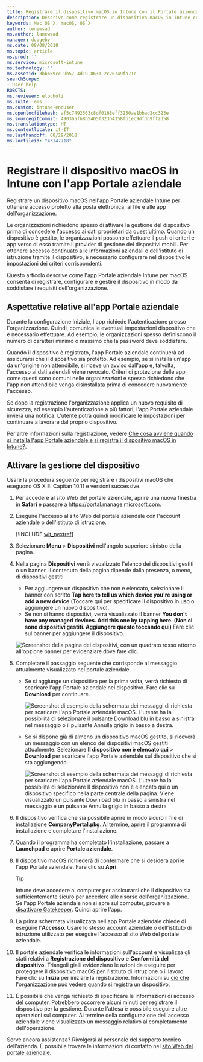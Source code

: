```yaml
---
title: Registrare il dispositivo macOS in Intune con il Portale aziendale | Microsoft Docs
description: Descrive come registrare un dispositivo macOS in Intune con l'app Portale aziendale
keywords: Mac OS X, macOS, OS X
author: lenewsad
ms.author: lanewsad
manager: dougeby
ms.date: 08/08/2018
ms.topic: article
ms.prod: ''
ms.service: microsoft-intune
ms.technology: ''
ms.assetid: 3bb659cc-9b57-4d19-8631-2c26749fa71c
searchScope:
- User help
ROBOTS: ''
ms.reviewer: elocholi
ms.suite: ems
ms.custom: intune-enduser
ms.openlocfilehash: af5c7492563c8df0168eff3250ae1bbad2cc323e
ms.sourcegitcommit: 490365fb8b5405f323b4358fb1ec9dfdd9ff2d58
ms.translationtype: HT
ms.contentlocale: it-IT
ms.lasthandoff: 08/29/2018
ms.locfileid: "43147718"
---
```

# <a name="enroll-your-macos-device-in-intune-with-the-company-portal-app"></a>Registrare il dispositivo macOS in Intune con l'app Portale aziendale

Registrare un dispositivo macOS nell'app Portale aziendale Intune per ottenere accesso protetto alla posta elettronica, ai file e alle app dell'organizzazione.

Le organizzazioni richiedono spesso di attivare la gestione del dispositivo prima di concedere l'accesso ai dati proprietari da quest'ultimo. Quando un dispositivo è gestito, le organizzazioni possono effettuare il push di criteri e app verso di esso tramite il provider di gestione dei dispositivi mobili. Per ottenere accesso continuato alle informazioni aziendali o dell'istituto di istruzione tramite il dispositivo, è necessario configurare nel dispositivo le impostazioni dei criteri corrispondenti.  

Questo articolo descrive come l'app Portale aziendale Intune per macOS consenta di registrare, configurare e gestire il dispositivo in modo da soddisfare i requisiti dell'organizzazione.

## <a name="what-to-expect-from-the-company-portal-app"></a>Aspettative relative all'app Portale aziendale

Durante la configurazione iniziale, l'app richiede l'autenticazione presso l'organizzazione. Quindi, comunica le eventuali impostazioni dispositivo che è necessario effettuare. Ad esempio, le organizzazioni spesso definiscono il numero di caratteri minimo o massimo che la password deve soddisfare.    

Quando il dispositivo è registrato, l'app Portale aziendale continuerà ad assicurarsi che il dispositivo sia protetto. Ad esempio, se si installa un'app da un'origine non attendibile, si riceve un avviso dall'app e, talvolta, l'accesso ai dati aziendali viene revocato. Criteri di protezione delle app come questi sono comuni nelle organizzazioni e spesso richiedono che l'app non attendibile venga disinstallata prima di concedere nuovamente l'accesso.

Se dopo la registrazione l'organizzazione applica un nuovo requisito di sicurezza, ad esempio l'autenticazione a più fattori, l'app Portale aziendale invierà una notifica. L'utente potrà quindi modificare le impostazioni per continuare a lavorare dal proprio dispositivo.  

Per altre informazioni sulla registrazione, vedere [Che cosa avviene quando si installa l'app Portale aziendale e si registra il dispositivo macOS in Intune?](what-happens-if-you-install-the-Company-Portal-app-and-enroll-your-device-in-intune-macos.md).  

## <a name="get-your-device-managed"></a>Attivare la gestione del dispositivo  
Usare la procedura seguente per registrare i dispositivi macOS che eseguono OS X El Capitan 10.11 e versioni successive.   


1. Per accedere al sito Web del portale aziendale, aprire una nuova finestra in __Safari__ e passare a https://portal.manage.microsoft.com.  

2. Eseguire l'accesso al sito Web del portale aziendale con l'account aziendale o dell'istituto di istruzione.

   [!INCLUDE [wit_nextref](includes/end-user-password-guidance.md)]


3. Selezionare **Menu** > **Dispositivi** nell'angolo superiore sinistro della pagina.  

4. Nella pagina __Dispositivi__ verrà visualizzato l'elenco dei dispositivi gestiti o un banner. Il contenuto della pagina dipende dalla presenza, o meno, di dispositivi gestiti. 
    * Per aggiungere un dispositivo che non è elencato, selezionare il banner con scritto **Tap here to tell us which device you're using or add a new device** (Toccare qui per specificare il dispositivo in uso o aggiungere un nuovo dispositivo).
    * Se non si hanno dispositivi, verrà visualizzato il banner **You don't have any managed devices. Add this one by tapping here. (Non ci sono dispositivi gestiti. Aggiungere questo toccando qui)** Fare clic sul banner per aggiungere il dispositivo.  

     ![Screenshot della pagina dei dispositivi, con un quadrato rosso attorno all'opzione banner per evidenziare dove fare clic.](./media/CP-enroll-MACOS-1808.png)  
5.  Completare il passaggio seguente che corrisponde al messaggio attualmente visualizzato nel portale aziendale.  
    * Se si aggiunge un dispositivo per la prima volta, verrà richiesto di scaricare l'app Portale aziendale nel dispositivo. Fare clic su **Download** per continuare.  

         ![Screenshot di esempio della schermata dei messaggi di richiesta per scaricare l'app Portale aziendale macOS. L'utente ha la possibilità di selezionare il pulsante Download blu in basso a sinistra nel messaggio o il pulsante Annulla grigio in basso a destra.](./media/CP-enroll-download-macOS-1808.png)  

    * Se si dispone già di almeno un dispositivo macOS gestito, si riceverà un messaggio con un elenco dei dispositivi macOS gestiti attualmente. Selezionare **Il dispositivo non è elencato qui** > **Download** per scaricare l'app Portale aziendale sul dispositivo che si sta aggiungendo.  

         ![Screenshot di esempio della schermata dei messaggi di richiesta per scaricare l'app Portale aziendale macOS. L'utente ha la possibilità di selezionare *Il dispositivo non è elencato qui* o un dispositivo specifico nella parte centrale della pagina. Viene visualizzato un pulsante Download blu in basso a sinistra nel messaggio e un pulsante Annulla grigio in basso a destra](./media/cp-mac-os-device-isnt-here-1808.png)  

6. Il dispositivo verifica che sia possibile aprire in modo sicuro il file di installazione **CompanyPortal.pkg**. Al termine, aprire il programma di installazione e completare l'installazione.  

7. Quando il programma ha completato l'installazione, passare a **Launchpad** e aprire **Portale aziendale**.  

8. Il dispositivo macOS richiederà di confermare che si desidera aprire l'app Portale aziendale. Fare clic su **Apri**.  

   > [!TIP]
   > Intune deve accedere al computer per assicurarsi che il dispositivo sia sufficientemente sicuro per accedere alle risorse dell'organizzazione. Se l'app Portale aziendale non si apre sul computer, provare a [disattivare Gatekeeper](https://support.apple.com/HT202491). Quindi aprire l'app.

9. La prima schermata visualizzata nell'app Portale aziendale chiede di eseguire l'**Accesso**. Usare lo stesso account aziendale o dell'istituto di istruzione utilizzato per eseguire l'accesso al sito Web del portale aziendale.

10. Il portale aziendale verifica le informazioni sull'account e visualizza gli stati relativi a **Registrazione del dispositivo** e **Conformità del dispositivo**. Triangoli gialli evidenziano le azioni da eseguire per proteggere il dispositivo macOS per l'istituto di istruzione o il lavoro. Fare clic su **Inizia** per iniziare la registrazione. Informazioni su [ciò che l'organizzazione può vedere](what-info-can-your-company-see-when-you-enroll-your-device-in-intune.md) quando si registra un dispositivo.

11. È possibile che venga richiesto di specificare le informazioni di accesso del computer. Potrebbero occorrere alcuni minuti per registrare il dispositivo per la gestione. Durante l'attesa è possibile eseguire altre operazioni sul computer. Al termine della configurazione dell'accesso aziendale viene visualizzato un messaggio relativo al completamento dell'operazione.  

Serve ancora assistenza? Rivolgersi al personale del supporto tecnico dell'azienda. È possibile trovare le informazioni di contatto nel [sito Web del portale aziendale](https://go.microsoft.com/fwlink/?linkid=2010980).  
